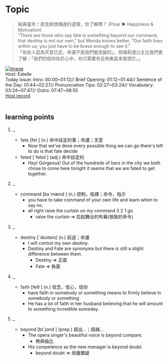 # Topic

> 經典童年！皮克斯想傳達的道理，你了解嗎？ (Pixar ► Happiness & Motivation) <br>
> “There are those who say fate is something beyond our command, that destiny is not our own,” but Merida knows better, “Our faith lives within us; you just have to be brave enough to see it.” <br>
> 「有些人認為天意已定，命運不是我們能改變的」，但梅莉達公主比我們更了解：「我們的信仰存於心中，你只需要有足夠勇氣來發現它。」 <br>

[![Image](https://cdn.voicetube.com/assets/thumbnails/wTPhFCBhDvo.jpg)](https://www.youtube.com/embed/wTPhFCBhDvo?rel=0&showinfo=0&cc_load_policy=0&controls=1&autoplay=1&iv_load_policy=3&playsinline=1&wmode=transparent&start=113&end=127&enablejsapi=1&origin=https://tw.voicetube.com&widgetid=1)<br>
Host: Estelle
<br>Today issue: Intro: 00:00~01:12// Brief Opening: 01:12~01:44// Sentence of the Day: 01:44~02:27// Pronunciation Tips: 02:27~03:24// Vocabulary: 03:24~07:47// Outro: 07:47~08:55
<br>
[Host record](https://cdn.voicetube.com/tmp/everyday_records/1829099090644362/4390.mp3)
<br><br>
## learning points

1. _
	* fate  [fet ] (n.) 命中註定的事；命運；天意
        - Now that we've done every possible thing we can go there's left to do is that fate decide
	* fated  [ˋfetɪd ] (adj.) 命中註定的
		 - Hey! Gorgeous! Out of the hundreds of bars in the city we both chose to come here tonight it seems that we are fated to get together.

2. _
	* command  [kəˋmænd ] (n.) 控制，指揮；命令，指示
		- you have to take command of your own life and learn when to say no.
		- all right raise the curtain on my command 3 2 1 go.
			+ raise the curtain => 拉起舞台的布幕(按我的命令)
3. _
	* destiny [ˋdɛstənɪ] (n.) 前途；命運
		- I will control my own destiny.
		- Destiny and Fate are synonyms but there is still a slight difference between them.
			+ Destiny => 正面
			+ Fate => 負面
4. _
	* faith  [feθ ] (n.) 信念，信心，信仰
		- have faith in somebody or something means to firmly believe in somebody or something
		- He has a lot of faith in her husband believing that he will amount to something incredible someday.
5. _
	* beyond  [bɪˋjɑnd ] (prep.) 超出…；超越...
		- The opera singer's beautiful voice is beyond compare.
			+ 無與倫比
		- His competence as the new manager is beyond doubt.
			+ beyond doubt => 毋庸置疑
